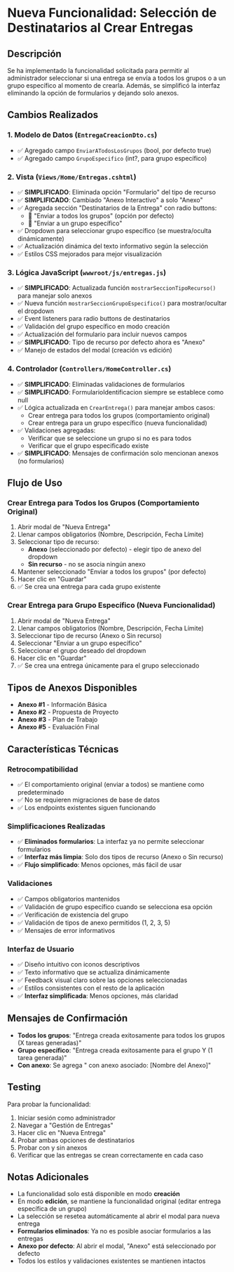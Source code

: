 # Nueva Funcionalidad: Selección de Destinatarios al Crear Entregas

## Descripción
Se ha implementado la funcionalidad solicitada para permitir al administrador seleccionar si una entrega se envía a todos los grupos o a un grupo específico al momento de crearla. Además, se simplificó la interfaz eliminando la opción de formularios y dejando solo anexos.

## Cambios Realizados

### 1. Modelo de Datos (`EntregaCreacionDto.cs`)
- ✅ Agregado campo `EnviarATodosLosGrupos` (bool, por defecto true)
- ✅ Agregado campo `GrupoEspecifico` (int?, para grupo específico)

### 2. Vista (`Views/Home/Entregas.cshtml`)
- ✅ **SIMPLIFICADO**: Eliminada opción "Formulario" del tipo de recurso
- ✅ **SIMPLIFICADO**: Cambiado "Anexo Interactivo" a solo "Anexo"
- ✅ Agregada sección "Destinatarios de la Entrega" con radio buttons:
  - 📢 "Enviar a todos los grupos" (opción por defecto)
  - 👥 "Enviar a un grupo específico"
- ✅ Dropdown para seleccionar grupo específico (se muestra/oculta dinámicamente)
- ✅ Actualización dinámica del texto informativo según la selección
- ✅ Estilos CSS mejorados para mejor visualización

### 3. Lógica JavaScript (`wwwroot/js/entregas.js`)
- ✅ **SIMPLIFICADO**: Actualizada función `mostrarSeccionTipoRecurso()` para manejar solo anexos
- ✅ Nueva función `mostrarSeccionGrupoEspecifico()` para mostrar/ocultar el dropdown
- ✅ Event listeners para radio buttons de destinatarios
- ✅ Validación del grupo específico en modo creación
- ✅ Actualización del formulario para incluir nuevos campos
- ✅ **SIMPLIFICADO**: Tipo de recurso por defecto ahora es "Anexo"
- ✅ Manejo de estados del modal (creación vs edición)

### 4. Controlador (`Controllers/HomeController.cs`)
- ✅ **SIMPLIFICADO**: Eliminadas validaciones de formularios
- ✅ **SIMPLIFICADO**: FormularioIdentificacion siempre se establece como null
- ✅ Lógica actualizada en `CrearEntrega()` para manejar ambos casos:
  - Crear entrega para todos los grupos (comportamiento original)
  - Crear entrega para un grupo específico (nueva funcionalidad)
- ✅ Validaciones agregadas:
  - Verificar que se seleccione un grupo si no es para todos
  - Verificar que el grupo especificado existe
- ✅ **SIMPLIFICADO**: Mensajes de confirmación solo mencionan anexos (no formularios)

## Flujo de Uso

### Crear Entrega para Todos los Grupos (Comportamiento Original)
1. Abrir modal de "Nueva Entrega"
2. Llenar campos obligatorios (Nombre, Descripción, Fecha Límite)
3. Seleccionar tipo de recurso:
   - **Anexo** (seleccionado por defecto) - elegir tipo de anexo del dropdown
   - **Sin recurso** - no se asocia ningún anexo
4. Mantener seleccionado "Enviar a todos los grupos" (por defecto)
5. Hacer clic en "Guardar"
6. ✅ Se crea una entrega para cada grupo existente

### Crear Entrega para Grupo Específico (Nueva Funcionalidad)
1. Abrir modal de "Nueva Entrega"
2. Llenar campos obligatorios (Nombre, Descripción, Fecha Límite)
3. Seleccionar tipo de recurso (Anexo o Sin recurso)
4. Seleccionar "Enviar a un grupo específico"
5. Seleccionar el grupo deseado del dropdown
6. Hacer clic en "Guardar"
7. ✅ Se crea una entrega únicamente para el grupo seleccionado

## Tipos de Anexos Disponibles
- **Anexo #1** - Información Básica
- **Anexo #2** - Propuesta de Proyecto
- **Anexo #3** - Plan de Trabajo
- **Anexo #5** - Evaluación Final

## Características Técnicas

### Retrocompatibilidad
- ✅ El comportamiento original (enviar a todos) se mantiene como predeterminado
- ✅ No se requieren migraciones de base de datos
- ✅ Los endpoints existentes siguen funcionando

### Simplificaciones Realizadas
- ✅ **Eliminados formularios**: La interfaz ya no permite seleccionar formularios
- ✅ **Interfaz más limpia**: Solo dos tipos de recurso (Anexo o Sin recurso)
- ✅ **Flujo simplificado**: Menos opciones, más fácil de usar

### Validaciones
- ✅ Campos obligatorios mantenidos
- ✅ Validación de grupo específico cuando se selecciona esa opción
- ✅ Verificación de existencia del grupo
- ✅ Validación de tipos de anexo permitidos (1, 2, 3, 5)
- ✅ Mensajes de error informativos

### Interfaz de Usuario
- ✅ Diseño intuitivo con iconos descriptivos
- ✅ Texto informativo que se actualiza dinámicamente
- ✅ Feedback visual claro sobre las opciones seleccionadas
- ✅ Estilos consistentes con el resto de la aplicación
- ✅ **Interfaz simplificada**: Menos opciones, más claridad

## Mensajes de Confirmación
- **Todos los grupos**: "Entrega creada exitosamente para todos los grupos (X tareas generadas)"
- **Grupo específico**: "Entrega creada exitosamente para el grupo Y (1 tarea generada)"
- **Con anexo**: Se agrega " con anexo asociado: [Nombre del Anexo]"

## Testing
Para probar la funcionalidad:
1. Iniciar sesión como administrador
2. Navegar a "Gestión de Entregas"
3. Hacer clic en "Nueva Entrega"
4. Probar ambas opciones de destinatarios
5. Probar con y sin anexos
6. Verificar que las entregas se crean correctamente en cada caso

## Notas Adicionales
- La funcionalidad solo está disponible en modo **creación**
- En modo **edición**, se mantiene la funcionalidad original (editar entrega específica de un grupo)
- La selección se resetea automáticamente al abrir el modal para nueva entrega
- **Formularios eliminados**: Ya no es posible asociar formularios a las entregas
- **Anexo por defecto**: Al abrir el modal, "Anexo" está seleccionado por defecto
- Todos los estilos y validaciones existentes se mantienen intactos

